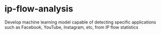 # ip-flow-analysis
Develop machine learning model capable of detecting specific applications such as Facebook, YouTube, Instagram, etc, from IP flow statistics
